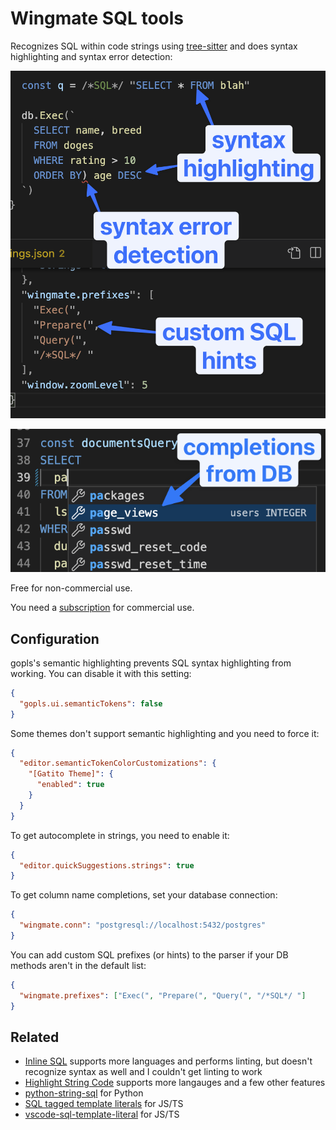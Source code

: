 # Wingmate SQL tools

Recognizes SQL within code strings using [tree-sitter](https://tree-sitter.github.io/tree-sitter/) and does syntax highlighting and syntax error detection:

![](./images/screenshot.png)

![](./images/completions.png)

Free for non-commercial use.

You need a [subscription](https://buy.stripe.com/fZeaEG6em0Bx6LmbII) for commercial use.

## Configuration

gopls's semantic highlighting prevents SQL syntax highlighting from working. You can disable it with this setting:

```json
{
  "gopls.ui.semanticTokens": false
}
```

Some themes don't support semantic highlighting and you need to force it:

```json
{
  "editor.semanticTokenColorCustomizations": {
    "[Gatito Theme]": {
      "enabled": true
    }
  }
}
```

To get autocomplete in strings, you need to enable it:

```json
{
  "editor.quickSuggestions.strings": true
}
```

To get column name completions, set your database connection:

```json
{
  "wingmate.conn": "postgresql://localhost:5432/postgres"
}
```

You can add custom SQL prefixes (or hints) to the parser if your DB methods aren't in the default list:

```json
{
  "wingmate.prefixes": ["Exec(", "Prepare(", "Query(", "/*SQL*/ "]
}
```

## Related

- [Inline SQL](https://marketplace.visualstudio.com/items?itemName=qufiwefefwoyn.inline-sql-syntax) supports more languages and performs linting, but doesn't recognize syntax as well and I couldn't get linting to work
- [Highlight String Code](https://marketplace.visualstudio.com/items?itemName=iuyoy.highlight-string-code) supports more langauges and a few other features
- [python-string-sql](https://marketplace.visualstudio.com/items?itemName=ptweir.python-string-sql) for Python
- [SQL tagged template literals](https://marketplace.visualstudio.com/items?itemName=frigus02.vscode-sql-tagged-template-literals) for JS/TS
- [vscode-sql-template-literal](https://marketplace.visualstudio.com/items?itemName=forbeslindesay.vscode-sql-template-literal) for JS/TS
